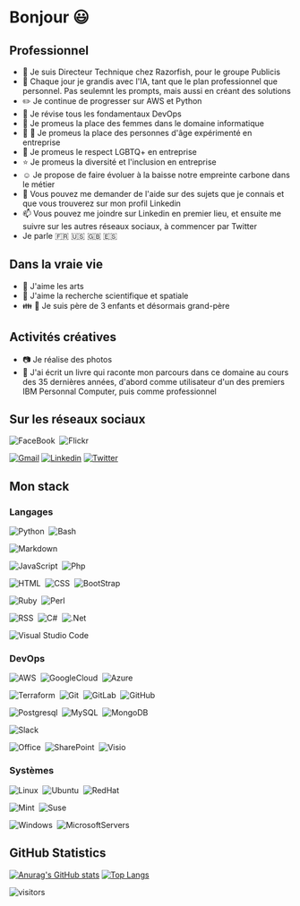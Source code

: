 # Bonjour :smiley:

## Professionnel
- :briefcase: Je suis Directeur Technique chez Razorfish, pour le groupe Publicis
- :brain: Chaque jour je grandis avec l'IA, tant que le plan professionnel que personnel. Pas seulemnt les prompts, mais aussi en créant des solutions
- :pencil2: Je continue de progresser sur AWS et Python
- :house_with_garden: Je révise tous les fondamentaux DevOps
- :woman: Je promeus la place des femmes dans le domaine informatique
- :older_woman: :older_man: Je promeus la place des personnes d'âge expérimenté en entreprise
- :rainbow: Je promeus le respect LGBTQ+ en entreprise
- :star: Je promeus la diversité et l'inclusion en entreprise
- :relaxed: Je propose de faire évoluer à la baisse notre empreinte carbone dans le métier
- 💬 Vous pouvez me demander de l'aide sur des sujets que je connais et que vous trouverez sur mon profil Linkedin
- 📫 Vous pouvez me joindre sur Linkedin en premier lieu, et ensuite me suivre sur les autres réseaux sociaux, à commencer par Twitter
- Je parle :fr: :us: :uk: :es:

## Dans la vraie vie
- :musical_note:  J'aime les arts
- :rocket: J'aime la recherche scientifique et spatiale
- :family: :baby: Je suis père de 3 enfants et désormais grand-père

## Activités créatives
- :camera: Je réalise des photos
- :blue_book: J'ai écrit un livre qui raconte mon parcours dans ce domaine au cours des 35 dernières années, d'abord comme utilisateur d'un des premiers IBM Personnal Computer, puis comme professionnel

## Sur les réseaux sociaux
![FaceBook](https://img.shields.io/badge/-FaceBook-0077B5?style=flat&logo=facebook&logoColor=white)&nbsp;
![Flickr](https://img.shields.io/badge/-Flickr-0063DC?style=flat&logo=flickr&logoColor=white)&nbsp;

[![Gmail](https://img.shields.io/badge/olivierleteneur-DD0031?style=flat&logo=Gmail&logoColor=white&link=mailto:olivierleteneur@gmail.com)](mailto:olivierleteneur@gmail.com)
[![Linkedin](https://img.shields.io/badge/LinkedIn-0077B5?style=flat&logo=linkedin&logoColor=white&link=https://www.linkedin.com/in/olivier-leteneur/)](https://www.linkedin.com/in/olivier-leteneur/)
[![Twitter](https://img.shields.io/badge/-olivierleteneur-1DA1F2?style=flat&logo=Twitter&logoColor=white&link=https://twitter.com/olivierleteneur)](https://twitter.com/olivierleteneur)

## Mon stack

### Langages
![Python](https://img.shields.io/badge/-Python-3776AB?style=flat&logo=python&logoColor=white)&nbsp;
![Bash](https://img.shields.io/badge/Shell_Script-121011?style=flat&logo=gnu-bash&logoColor=white)&nbsp;

![Markdown](https://img.shields.io/badge/Markdown-000000?style=flat&logo=markdown&logoColor=white)&nbsp;

![JavaScript](https://img.shields.io/badge/-JavaScript-F7DF1E?style=flat&logo=javascript&logoColor=white)&nbsp;
![Php](https://img.shields.io/badge/-PHP-777BB4?style=flat&logo=php&logoColor=white)&nbsp;

![HTML](https://img.shields.io/badge/-HTML-E34F26?style=flat&logo=HTML5&logoColor=white)&nbsp;
![CSS](https://img.shields.io/badge/-CSS-1572B6?style=flat&logo=CSS3&logoColor=white)&nbsp;
![BootStrap](https://img.shields.io/badge/Bootstrap-563D7C?style=flat&logo=bootstrap&logoColor=white)&nbsp;

![Ruby](https://img.shields.io/badge/Ruby-CC342D?style=flat&logo=ruby&logoColor=white)&nbsp;
![Perl](https://img.shields.io/badge/Perl-39457E?style=flat&logo=perl&logoColor=white)&nbsp;

![RSS](https://img.shields.io/badge/RSS-FFA500?style=flat&logo=rss&logoColor=white)&nbsp;
![C#](https://img.shields.io/badge/C%23-239120?style=flat&logo=c-sharp&logoColor=white)&nbsp;
![.Net](https://img.shields.io/badge/.NET-5C2D91?style=flat&logo=.net&logoColor=white)&nbsp;


![Visual Studio Code](https://img.shields.io/badge/-VSCode-5C2D91?style=flat&logo=visual-studio-code&logoColor=white)&nbsp;


### DevOps
![AWS](https://img.shields.io/badge/Amazon_AWS-232F3E?style=flat&logo=amazon-aws&logoColor=white)&nbsp;
![GoogleCloud](https://img.shields.io/badge/Google_Cloud-4285F4?style=flat&logo=google-cloud&logoColor=white)&nbsp;
![Azure](https://img.shields.io/badge/Microsoft_Azure-0089D6?style=flat&logo=microsoft-azure&logoColor=white)&nbsp;

![Terraform](https://img.shields.io/badge/Terraform-7B42BC?style=flat&logo=jira&logoColor=white)&nbsp;
![Git](https://img.shields.io/badge/-Git-F05032?style=flat&logo=git&logoColor=white)&nbsp;
![GitLab](https://img.shields.io/badge/GitLab-330F63?style=flat&logo=gitlab&logoColor=white)&nbsp;
![GitHub](https://img.shields.io/badge/GitHub-330F63?style=flat&logo=github&logoColor=white)&nbsp;

![Postgresql](https://img.shields.io/badge/-PostgreSQL-F05032?style=flat&logo=postgresql&logoColor=white)&nbsp;
![MySQL](https://img.shields.io/badge/MySQL-00000F?style=flat&logo=mysql&logoColor=white)&nbsp;
![MongoDB](https://img.shields.io/badge/MongoDB-4EA94B?style=flat&logo=mongodb&logoColor=white)&nbsp;

![Slack](https://img.shields.io/badge/Slack-4A154B?style=flat&logo=slack&logoColor=white)&nbsp;

![Office](https://img.shields.io/badge/Microsoft_Office-D83B01?style=flat&logo=microsoft-office&logoColor=white)&nbsp;
![SharePoint](https://img.shields.io/badge/Microsoft_SharePoint-0078D4?style=flat&logo=microsoft-sharepoint&logoColor=white)&nbsp;
![Visio](https://img.shields.io/badge/Microsoft_Visio-3955A3?style=flat&logo=microsoft-visio&logoColor=white)&nbsp;


### Systèmes
![Linux](https://img.shields.io/badge/-Linux-FCC624?style=flat&logo=linux&logoColor=white)&nbsp;
![Ubuntu](https://img.shields.io/badge/-Ubuntu-F05032?style=flat&logo=ubuntu&logoColor=white)&nbsp;
![RedHat](https://img.shields.io/badge/-RedHat-EE0000?style=flat&logo=redhat&logoColor=white)&nbsp;

![Mint](https://img.shields.io/badge/Linux_Mint-87CF3E?style=flat&logo=linux-mint&logoColor=white)&nbsp;
![Suse](https://img.shields.io/badge/Linux_Suse-0C322C?style=flat&logo=linux-suse&logoColor=white)&nbsp;

![Windows](https://img.shields.io/badge/Windows_10-003399?style=flat&logo=windows-10&logoColor=white)&nbsp;
![MicrosoftServers](https://img.shields.io/badge/Microsoft_Servers-666666?style=flat&logo=microsoft&logoColor=white)&nbsp;


## GitHub Statistics

[![Anurag's GitHub stats](https://github-readme-stats.vercel.app/api?username=olivierleteneur&show_icons=true&theme=tokyonight )](https://github.com/olivierleteneur/github-readme-stats)
[![Top Langs](https://github-readme-stats.vercel.app/api/top-langs/?username=olivierleteneur&layout=compact&show_icons=true&theme=github_dark )](https://github.com/olivierleteneur/github-readme-stats)

![visitors](https://visitor-badge.laobi.icu/badge?page_id=olivierleteneur)
